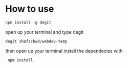 # How to use

` npm install -g degit `

open up your terminal and type degit 

` degit shafschwd/webdev-temp `

then open up your terminal install the dependecies with 

 ` 
 npm install 
 `

